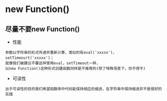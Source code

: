 # new Function()

## 尽量不要new Function()
  - 性能
  ```
  参数以字符串的形式传递并重新计算，类似的有eval('xxxxx')，setTimeourt('xxxxx')；
  就像我们被建议不要这样使用eval，setTimeout一样，
  以new Function()这种形式创建函数同样是不推荐的(除了特殊场景下，你不得不)
  ```
  - 可读性
  ```
  出于可读性的目的我们希望函数体中代码能保持相应的缩进，在字符串中保持缩进并不是很好的实践
  ```
